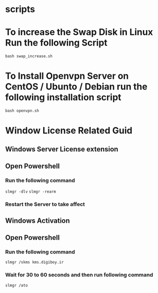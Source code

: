 # scripts

# To increase the Swap Disk in Linux Run the following Script
`bash swap_increase.sh`

# To Install Openvpn Server on CentOS / Ubunto / Debian run the following installation script
`bash openvpn.sh`


# Window License Related Guid

## Windows Server License extension
## Open Powershell
### Run the following command
`slmgr -dlv`
`slmgr -rearm`
### Restart the Server to take affect

## Windows Activation
## Open Powershell
### Run the following command
`slmgr /skms kms.digiboy.ir`
### Wait for 30 to 60 seconds and then run following command
`slmgr /ato`
